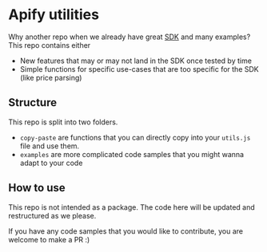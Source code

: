 # Apify utilities

Why another repo when we already have great [SDK](https://sdk.apify.com/) and many examples? This repo contains either
- New features that may or may not land in the SDK once tested by time
- Simple functions for specific use-cases that are too specific for the SDK (like price parsing)

## Structure
This repo is split into two folders.
- `copy-paste` are functions that you can directly copy into your `utils.js` file and use them.
- `examples` are more complicated code samples that you might wanna adapt to your code

## How to use
This repo is not intended as a package. The code here will be updated and restructured as we please.

If you have any code samples that you would like to contribute, you are welcome to make a PR :)
